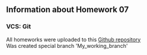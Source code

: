 ## Information about Homework 07
### VCS: Git
All homeworks were uploaded to this [Github repository](https://github.com/alex-beaverg/Java-automation-homeworks)\
Was created special branch 'My_working_branch'